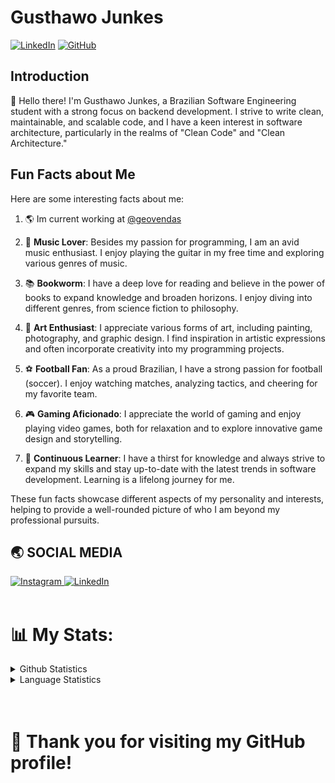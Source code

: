 # Gusthawo Junkes

[![LinkedIn](https://img.shields.io/badge/-LinkedIn-0077B5?logo=linkedin&logoColor=white)](https://www.linkedin.com/in/gusthawojunkes)
[![GitHub](https://img.shields.io/badge/-GitHub-181717?logo=github&logoColor=white)](https://github.com/gusthawo)

## Introduction

👋 Hello there! I'm Gusthawo Junkes, a Brazilian Software Engineering student with a strong focus on backend development. I strive to write clean, maintainable, and scalable code, and I have a keen interest in software architecture, particularly in the realms of "Clean Code" and "Clean Architecture."

## Fun Facts about Me

Here are some interesting facts about me:

1. 🌎 Im current working at <a href="https://www.geovendas.com/">@geovendas</a>

2. 🎸 **Music Lover**: Besides my passion for programming, I am an avid music enthusiast. I enjoy playing the guitar in my free time and exploring various genres of music.

3. 📚 **Bookworm**: I have a deep love for reading and believe in the power of books to expand knowledge and broaden horizons. I enjoy diving into different genres, from science fiction to philosophy.

4. 🎨 **Art Enthusiast**: I appreciate various forms of art, including painting, photography, and graphic design. I find inspiration in artistic expressions and often incorporate creativity into my programming projects.

5. ⚽ **Football Fan**: As a proud Brazilian, I have a strong passion for football (soccer). I enjoy watching matches, analyzing tactics, and cheering for my favorite team.

6. 🎮 **Gaming Aficionado**: I appreciate the world of gaming and enjoy playing video games, both for relaxation and to explore innovative game design and storytelling.

7. 🌱 **Continuous Learner**: I have a thirst for knowledge and always strive to expand my skills and stay up-to-date with the latest trends in software development. Learning is a lifelong journey for me.

These fun facts showcase different aspects of my personality and interests, helping to provide a well-rounded picture of who I am beyond my professional pursuits.

## 🌏 **SOCIAL MEDIA**

<a href="https://www.instagram.com/junkesgusthawo/"> 
    <img src="https://img.shields.io/badge/Instagram-E4405F?style=for-the-badge&logo=instagram&logoColor=white" title="Instagram"  alt="Instagram"/>
</a>
<a  href="https://www.linkedin.com/in/gusthawojunkes">
    <img src="https://img.shields.io/badge/LinkedIn-0077B5?style=for-the-badge&logo=linkedin&logoColor=white" title="LinkedIn"  alt="LinkedIn"/>
</a>
<br />
<br />

# 📊 My Stats:

<details>
  <summary>Github Statistics</summary>
  <p align="center">
    <img src="https://github-readme-stats.vercel.app/api?username=gusthawojunkes&show_icons=true"/>
  </p>
</details>
<details>
  <summary>Language Statistics</summary>
  <p align="center">
    <img src="https://wakatime.com/share/@42089154-4583-4a2a-95ec-532dd2bedf03/cd0930bd-6e30-4465-91c9-f262e797bf0e.svg" heigth="300"/>
  </p>
</details>
<br /><br />

# 🌟 Thank you for visiting my GitHub profile!
